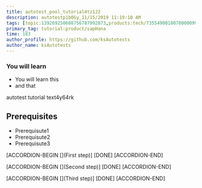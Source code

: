 ```yaml
---
title: autotest_pool_tutorial4tz1J2
description: autotestp1b0Gy_11/15/2019 11:19:10 AM
tags: [topic:139269250608756787992873,products:tech/73554900100700000996,tutorial:experience/advanced]
primary_tag: tutorial:product/sapHana
time: 183
author_profile: https://github.com/ksAutotests
author_name: ksAutotests
---
```

### You will learn
- You will learn this
- and that

autotest tutorial text4y64rk

## Prerequisites
- Prerequisute1
- Prerequisute2
- Prerequisute3

[ACCORDION-BEGIN [](First step)]
[DONE]
[ACCORDION-END]

[ACCORDION-BEGIN [](Second step)]
[DONE]
[ACCORDION-END]

[ACCORDION-BEGIN [](Third step)]
[DONE]
[ACCORDION-END]

